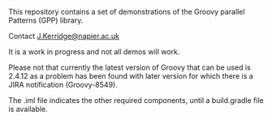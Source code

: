 This repository contains a set of demonstrations of the Groovy parallel Patterns (GPP) library.

Contact J.Kerridge@napier.ac.uk

It is a work in progress and not all demos will work.

Please not that currently the latest version of Groovy that can be used is 2.4.12 
as a problem has been found with later version for which there is a JIRA 
notification (Groovy-8549).

The .iml file indicates the other required components, 
until a build.gradle file is available.